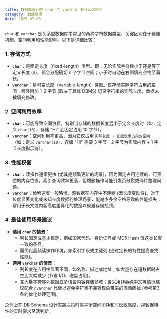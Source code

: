 ```yaml
---
title: 数据库设计时 char 与 varchar 有什么区别？
category: 数据管理
date: 2025-07-06
---
```

`char` 和 `varchar` 是关系型数据库中常见的两种字符数据类型，关键区别在于存储机制、空间利用和性能影响。以下是详细比较：

### 1. 存储方式
- **`char`**：是固定长度（fixed-length）类型。即：无论实际字符数小于还是等于定义长度 (n)，都会分配确切 n 个字节空间；小于时自动在右侧填充空格至满长。
- **`varchar`**：是可变长度（variable-length）类型。仅存储实际字符占用的空间；额外附加 1-2 字节 (取决于具体 DBMS) 记录字符串的实际长度，数据未被填充修改。

### 2. 空间利用效率
- **`char`**：可能导致空间浪费，特别当存储的数据长度远小于定义长度时（如：定义 `char(10)`，存储 "Hi" 会固定占用 10 字节）。
- **`varchar`**：空间利用率更高，因为它仅占用 `实际长度 + 长度信息占用的空间`（如：定义 `varchar(10)`，存储 "Hi" 需要 3 字节：2 字节为实际内容 + 1 字节长度指示符）。

### 3. 性能权衡
- **`char`**：读操作通常更快 (尤其是频繁更新的场景)，因为固定占用连续的、可预估的内存位置，索引查询效率更高，但增删操作可能引发页分裂或碎片整理问题。
- **`varchar`**：检索速度一般略慢，源数据在内存中不连续 (因长度变动性)。对于长度显著变化或未知长度数据的处理场景，能减少多余空格导致的性能损失；常用于长文或内容高度差异化的数据以规避存储瓶颈。

### 4. 最佳使用场景建议
- **选用 `char` 的情景**：
  - 列长固定或基本恒定，例如国家代码、身份证号或 MD5 Hash 值这类长度一致的条目。
  - 需优化高频读操作环境，如索引字段或主键列 (通过定长的特性提高查找性能)。
- **选用 `varchar` 的情景**：
  - 列长度在应用中显著不同，如名称、描述或地址；如大量存在短数据时占空比大幅减少 (节省 I/O、磁盘占用)。
  - 含大量字符序列数据或多语言内容存储领域；当采用非英纯中文等情况建议配合 `nvarchar` 代替以避免字符集不兼容现象带来的混淆困扰 (参考第3条的优化处理范围)。

总体上在 DB Schema 设计实践决策时需平衡空间消耗和时延敏感度，视数据特性的实时要求灵活判断。
